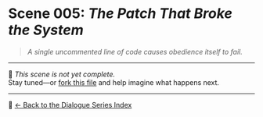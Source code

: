 # Scene 005: *The Patch That Broke the System*

> *A single uncommented line of code causes obedience itself to fail.*

---

🛑 _This scene is not yet complete._  
Stay tuned—or [fork this file](https://github.com/YOUR-REPO-HERE) and help imagine what happens next.

---

🔗 [← Back to the Dialogue Series Index](README.md)
